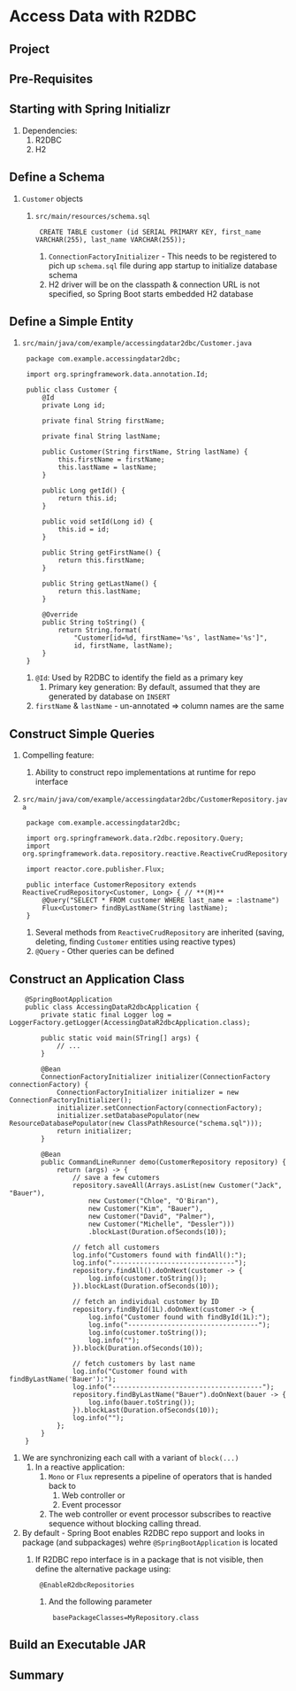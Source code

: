 # Access Data with R2DBC #
## Project ##
## Pre-Requisites ##
## Starting with Spring Initializr ##
1. Dependencies:
	1. R2DBC
	2. H2

## Define a Schema ##
1. `Customer` objects
	1. `src/main/resources/schema.sql`

			CREATE TABLE customer (id SERIAL PRIMARY KEY, first_name VARCHAR(255), last_name VARCHAR(255));
			
		1. `ConnectionFactoryInitializer` - This needs to be registered to pich up `schema.sql` file during app startup to initialize database schema
		2. H2 driver will be on the classpath & connection URL is not specified, so Spring Boot starts embedded H2 database

## Define a Simple Entity ##
1. `src/main/java/com/example/accessingdatar2dbc/Customer.java`

		package com.example.accessingdatar2dbc;
		
		import org.springframework.data.annotation.Id;
		
		public class Customer {
			@Id
			private Long id;
			
			private final String firstName;
			
			private final String lastName;
			
			public Customer(String firstName, String lastName) {
				this.firstName = firstName;
				this.lastName = lastName;
			}
			
			public Long getId() {
				return this.id;
			}
			
			public void setId(Long id) {
				this.id = id;
			}
			
			public String getFirstName() {
				return this.firstName;
			}
			
			public String getLastName() {
				return this.lastName;
			}
			
			@Override
			public String toString() {
				return String.format(
					"Customer[id=%d, firstName='%s', lastName='%s']",
					id, firstName, lastName);
			}
		}
		
	1. `@Id`: Used by R2DBC to identify the field as a primary key
		1. Primary key generation: By default, assumed that they are generated by database on `INSERT`
	2. `firstName` & `lastName` - un-annotated => column names are the same

## Construct Simple Queries ##
1. Compelling feature:
	1. Ability to construct repo implementations at runtime for repo interface
2. `src/main/java/com/example/accessingdatar2dbc/CustomerRepository.java`

		package com.example.accessingdatar2dbc;
		
		import org.springframework.data.r2dbc.repository.Query;
		import org.springframework.data.repository.reactive.ReactiveCrudRepository;
		
		import reactor.core.publisher.Flux;
		
		public interface CustomerRepository extends ReactiveCrudRepository<Customer, Long> { // **(M)**
			@Query("SELECT * FROM customer WHERE last_name = :lastname")
			Flux<Customer> findByLastName(String lastName);
		}
		
	1. Several methods from `ReactiveCrudRepository` are inherited (saving, deleting, finding `Customer` entities using reactive types)
	2. `@Query` - Other queries can be defined

## Construct an Application Class ##

		@SpringBootApplication
		public class AccessingDataR2dbcApplication {
			private static final Logger log = LoggerFactory.getLogger(AccessingDataR2dbcApplication.class);
			
			public static void main(STring[] args) {
				// ...
			}
			
			@Bean
			ConnectionFactoryInitializer initializer(ConnectionFactory connectionFactory) {
				ConnectionFactoryInitializer initializer = new ConnectionFactoryInitializer();
				initializer.setConnectionFactory(connectionFactory);
				initializer.setDatabasePopulator(new ResourceDatabasePopulator(new ClassPathResource("schema.sql")));
				return initializer;
			}
			
			@Bean
			public CommandLineRunner demo(CustomerRepository repository) {
				return (args) -> {
					// save a few cutomers
					repository.saveAll(Arrays.asList(new Customer("Jack", "Bauer"),
						new Customer("Chloe", "O'Biran"),
						new Customer("Kim", "Bauer"),
						new Customer("David", "Palmer"),
						new Customer("Michelle", "Dessler")))
						.blockLast(Duration.ofSeconds(10));
						
					// fetch all customers
					log.info("Customers found with findAll():");
					log.info("-------------------------------");
					repository.findAll().doOnNext(customer -> {
						log.info(customer.toString());
					}).blockLast(Duration.ofSeconds(10));
					
					// fetch an individual customer by ID
					repository.findById(1L).doOnNext(customer -> {
						log.info("Customer found with findById(1L):");
						log.info("---------------------------------");
						log.info(customer.toString());
						log.info("");
					}).block(Duration.ofSeconds(10));
					
					// fetch customers by last name
					log.info("Customer found with findByLastName('Bauer'):");
					log.info("--------------------------------------");
					repository.findByLastName("Bauer").doOnNext(bauer -> {
						log.info(bauer.toString());
					}).blockLast(Duration.ofSeconds(10));
					log.info("");
				};
			}
		}

1. We are synchronizing each call with a variant of `block(...)`
	1. In a reactive application:
		1. `Mono` or `Flux` represents a pipeline of operators that is handed back to 
			1. Web controller or
			2. Event processor
		2. The web controller or event processor subscribes to reactive sequence without blocking calling thread.
2. By default - Spring Boot enables R2DBC repo support and looks in package (and subpackages) wehre `@SpringBootApplication` is located
	1. If R2DBC repo interface is in a package that is not visible, then define the alternative package using:

			@EnableR2dbcRepositories
			
		1. And the following parameter

				basePackageClasses=MyRepository.class

## Build an Executable JAR ##
## Summary ##